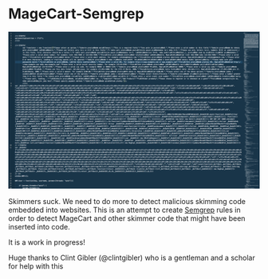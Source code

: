 # MageCart-Semgrep

![Magecartcode](magecart.png)


Skimmers suck. We need to do more to detect malicious skimming code embedded into websites. 
This is an attempt to create [Semgrep](https://semgrep.dev/) rules in order to detect MageCart and other skimmer code that might have been inserted into code. 

It is a work in progress!

Huge thanks to Clint Gibler (@clintgibler) who is a gentleman and a scholar for help with this 